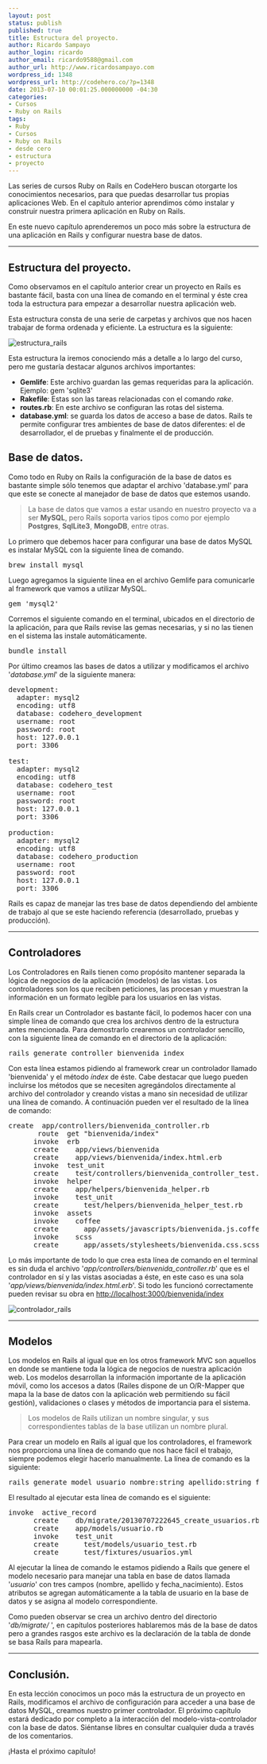 ```yaml
---
layout: post
status: publish
published: true
title: Estructura del proyecto.
author: Ricardo Sampayo
author_login: ricardo
author_email: ricardo9588@gmail.com
author_url: http://www.ricardosampayo.com
wordpress_id: 1348
wordpress_url: http://codehero.co/?p=1348
date: 2013-07-10 00:01:25.000000000 -04:30
categories:
- Cursos
- Ruby on Rails
tags:
- Ruby
- Cursos
- Ruby on Rails
- desde cero
- estructura
- proyecto
---
```

<p>Las series de cursos Ruby on Rails en CodeHero buscan otorgarte los conocimientos necesarios, para que puedas desarrollar tus propias aplicaciones Web. En el capítulo anterior aprendimos cómo instalar y construir nuestra primera aplicación en Ruby on Rails.</p>

<p>En este nuevo capítulo aprenderemos un poco más sobre la estructura de una aplicación en Rails y configurar nuestra base de datos.</p>

<hr />

<h2>Estructura del proyecto.</h2>

<p>Como observamos en el capítulo anterior crear un proyecto en Rails es bastante fácil, basta con una línea de comando en el terminal y éste crea toda la estructura para empezar a desarrollar nuestra aplicación web.</p>

<p>Esta estructura consta de una serie de carpetas y archivos que nos hacen trabajar de forma ordenada y eficiente. La estructura es la siguiente:</p>

<p><img src="http://i.imgur.com/gB8jA3r.jpg?1" alt="estructura_rails" /></p>

<p>Esta estructura la iremos conociendo más a detalle a lo largo del curso, pero me gustaría destacar algunos archivos importantes:</p>

<ul>
<li><strong>Gemlife</strong>: Este archivo guardan las gemas requeridas para la aplicación. Ejemplo: gem 'sqlite3'</li>
<li><strong>Rakefile</strong>: Estas son las tareas relacionadas con el comando <em>rake</em>.</li>
<li><strong>routes.rb</strong>: En este archivo se configuran las rotas del sistema.</li>
<li><strong>database.yml</strong>: se guarda los datos de acceso a base de datos. Rails te permite configurar tres ambientes de base de datos diferentes: el de desarrollador, el de pruebas y finalmente el de producción.</li>
</ul>

<h2>Base de datos.</h2>

<p>Como todo en Ruby on Rails la configuración de la base de datos es bastante simple sólo tenemos que adaptar el archivo 'database.yml' para que este se conecte al manejador de base de datos que estemos usando.</p>

<blockquote>
  <p>La base de datos que vamos a estar usando en nuestro proyecto va a ser <strong>MySQL</strong>, pero Rails soporta varios tipos como por ejemplo <strong>Postgres</strong>, <strong>SqlLite3</strong>, <strong>MongoDB</strong>, entre otras.</p>
</blockquote>

<p>Lo primero que debemos hacer para configurar una base de datos MySQL es instalar MySQL con la siguiente línea de comando.</p>

<pre>brew install mysql
</pre>

<p>Luego agregamos la siguiente línea en el archivo Gemlife para comunicarle al framework que vamos a utilizar MySQL.</p>

<pre>gem 'mysql2'
</pre>

<p>Corremos el siguiente comando en el terminal, ubicados en el directorio de la aplicación, para que Rails revise las gemas necesarias, y si no las tienen en el sistema las instale automáticamente.</p>

<pre>bundle install
</pre>

<p>Por último creamos las bases de datos a utilizar y modificamos el archivo '<em>database.yml</em>' de la siguiente manera:</p>

<pre>development:
  adapter: mysql2
  encoding: utf8
  database: codehero_development
  username: root
  password: root
  host: 127.0.0.1
  port: 3306

test:
  adapter: mysql2
  encoding: utf8
  database: codehero_test
  username: root
  password: root
  host: 127.0.0.1
  port: 3306

production:
  adapter: mysql2
  encoding: utf8
  database: codehero_production
  username: root
  password: root 
  host: 127.0.0.1
  port: 3306
</pre>

<p>Rails es capaz de manejar las tres base de datos dependiendo del ambiente de trabajo al que se este haciendo referencia (desarrollado, pruebas y producción).</p>

<hr />

<h2>Controladores</h2>

<p>Los Controladores en Rails tienen como propósito mantener separada la lógica de negocios de la aplicación (modelos) de las vistas. Los controladores son los que reciben peticiones, las procesan y muestran la información en un formato legible para los usuarios en las vistas.</p>

<p>En Rails crear un Controlador es bastante fácil, lo podemos hacer con una simple línea de comando que crea los archivos dentro de la estructura antes mencionada. Para demostrarlo crearemos un controlador sencillo, con la siguiente línea de comando en el directorio de la aplicación:</p>

<pre>rails generate controller bienvenida index</pre>

<p>Con esta línea estamos pidiendo al framework crear un controlador llamado 'bienvenida' y el método <em>índex</em> de éste. Cabe destacar que luego pueden incluirse los métodos que se necesiten agregándolos directamente al archivo del controlador y creando vistas a mano sin necesidad de utilizar una línea de comando. A continuación pueden ver el resultado de la línea de comando:</p>

<pre>create  app/controllers/bienvenida_controller.rb
       route  get "bienvenida/index"
      invoke  erb
      create    app/views/bienvenida
      create    app/views/bienvenida/index.html.erb
      invoke  test_unit
      create    test/controllers/bienvenida_controller_test.rb
      invoke  helper
      create    app/helpers/bienvenida_helper.rb
      invoke    test_unit
      create      test/helpers/bienvenida_helper_test.rb
      invoke  assets
      invoke    coffee
      create      app/assets/javascripts/bienvenida.js.coffee
      invoke    scss
      create      app/assets/stylesheets/bienvenida.css.scss
</pre>

<p>Lo más importante de todo lo que crea esta línea de comando en el terminal es sin duda el archivo '<em>app/controllers/bienvenida_controller.rb</em>' que es el controlador en sí y las vistas asociadas a éste, en este caso es una sola '<em>app/views/bienvenida/index.html.erb</em>'. Si todo les funcionó correctamente pueden revisar su obra en <a href="http://127.0.0.1:3000/bienvenida/index">http://localhost:3000/bienvenida/index</a></p>

<p><img src="http://i.imgur.com/CWOs514.jpg?1" alt="controlador_rails" /></p>

<hr />

<h2>Modelos</h2>

<p>Los modelos en Rails al igual que en los otros framework MVC son aquellos en donde se mantiene toda la lógica de negocios de nuestra aplicación web. Los modelos desarrollan la información importante de la aplicación móvil, como los accesos a datos (Railes dispone de un O/R-Mapper que mapa la la base de datos con la aplicación web permitiendo su fácil gestión), validaciones o clases y métodos de importancia para el sistema.</p>

<blockquote>
  <p>Los modelos de Rails utilizan un nombre singular, y sus correspondientes tablas de la base utilizan un nombre plural.</p>
</blockquote>

<p>Para crear un modelo en Rails al igual que los controladores, el framework nos proporciona una línea de comando que nos hace fácil el trabajo, siempre podemos elegir hacerlo manualmente. La línea de comando es la siguiente:</p>

<pre>rails generate model usuario nombre:string apellido:string fecha_nacimiento:datetime
</pre>

<p>El resultado al ejecutar esta línea de comando es el siguiente:</p>

<pre>invoke  active_record
      create    db/migrate/20130707222645_create_usuarios.rb
      create    app/models/usuario.rb
      invoke    test_unit
      create      test/models/usuario_test.rb
      create      test/fixtures/usuarios.yml
</pre>

<p>Al ejecutar la línea de comando le estamos pidiendo a Rails que genere el modelo necesario para manejar una tabla en base de datos llamada '<em>usuario</em>' con tres campos (nombre, apellido y fecha_nacimiento). Estos atributos se agregan automáticamente a la tabla de usuario en la base de datos y se asigna al modelo correspondiente.</p>

<p>Como pueden observar se crea un archivo dentro del directorio '<em>db/migrate/</em> ', en capítulos posteriores hablaremos más de la base de datos pero a grandes rasgos este archivo es la declaración de la tabla de donde se basa Rails para mapearla.</p>

<hr />

<h2>Conclusión.</h2>

<p>En esta lección conocimos un poco más la estructura de un proyecto en Rails, modificamos el archivo de configuración para acceder a una base de datos MySQL, creamos nuestro primer controlador. El próximo capítulo estará dedicado por completo a la interacción del modelo-vista-controlador con la base de datos. Siéntanse libres en consultar cualquier duda a través de los comentarios.</p>

<p>¡Hasta el próximo capítulo!</p>
